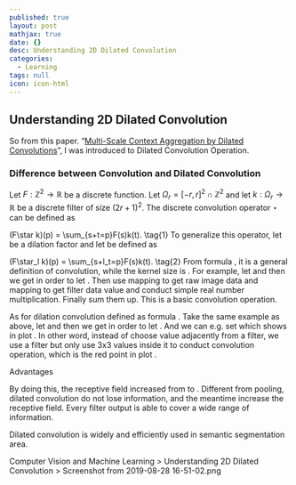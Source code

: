 ```yaml
---
published: true
layout: post
mathjax: true
date: {}
desc: Understanding 2D Dilated Convolution
categories:
  - Learning
tags: null
icon: icon-html
---
```


## Understanding 2D Dilated Convolution

So from this paper. “[Multi-Scale Context Aggregation by Dilated Convolutions](https://arxiv.org/abs/1511.07122)”, I was introduced to Dilated Convolution Operation.

### Difference between Convolution and Dilated Convolution

Let $F : \mathbb{Z}^2 \rightarrow \mathbb{R}$ be a discrete function. Let $\Omega_r = [-r,r]^2 \cap \mathbb{Z}^2$ and let $k : \Omega_r \rightarrow \mathbb{R}$ be a discrete filter of size $(2r+1)^2$. The discrete convolution operator $\star$ can be defined as

(F\star k)(p) = \sum_{s+t=p}F(s)k(t). \tag{1}
To generalize this operator, let  be a dilation factor and let  be defined as

(F\star_l k)(p) = \sum_{s+l_t=p}F(s)k(t). \tag{2}
From formula , it is a general definition of convolution, while the kernel size is . For example, let  and  then we get  in order to let . Then use mapping  to get raw image data and mapping  to get filter data value and conduct simple real number multiplication. Finally sum them up. This is a basic convolution operation.

As for dilation convolution defined as formula . Take the same example as above, let  and  then we get  in order to let . And we can e.g. set  which shows in plot . In other word, instead of choose value adjacently from a  filter, we use a  filter but only use 3x3 values inside it to conduct convolution operation, which is the red point in plot .

Advantages

By doing this, the receptive field increased from to . Different from pooling, dilated convolution do not lose information, and the meantime increase the receptive field. Every filter output is able to cover a wide range of information.

Dilated convolution is widely and efficiently used in semantic segmentation area.

Computer Vision and Machine Learning > Understanding 2D Dilated Convolution > Screenshot from 2019-08-28 16-51-02.png
